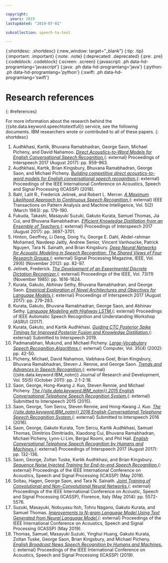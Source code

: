 ```yaml
---

copyright:
  years: 2019
lastupdated: "2019-07-01"

subcollection: speech-to-text

---
```


{:shortdesc: .shortdesc}
{:new_window: target="_blank"}
{:tip: .tip}
{:important: .important}
{:note: .note}
{:deprecated: .deprecated}
{:pre: .pre}
{:codeblock: .codeblock}
{:screen: .screen}
{:javascript: .ph data-hd-programlang='javascript'}
{:java: .ph data-hd-programlang='java'}
{:python: .ph data-hd-programlang='python'}
{:swift: .ph data-hd-programlang='swift'}

# Research references
{: #references}

For more information about the research behind the {{site.data.keyword.speechtotextfull}} service, see the following documents. IBM researchers wrote or contributed to all of these papers.
{: shortdesc}

1.  <a id="audhkhasi2017" style="border-bottom:none">Audhkhasi, Kartik, Bhuvana Ramabhadran, George Saon, Michael Picheny, and David Nahamoo.</a> [*Direct Acoustics-to-Word Models for English Conversational Speech Recognition.*](https://www.isca-speech.org/archive/Interspeech_2017/pdfs/0546.PDF){: external} Proceedings of Interspeech 2017 (August 2017): pp. 959-963.
1.  <a id="audhkhasi2018" style="border-bottom:none">Audhkhasi, Kartik, Brian Kingsbury, Bhuvana Ramabhadran, George Saon, and Michael Picheny.</a> [*Building competitive direct acoustics-to-word models for English conversational speech recognition.*](https://arxiv.org/pdf/1712.03133.pdf){: external} Proceedings of the IEEE International Conference on Acoustics, Speech and Signal Processing (ICASSP) (2018).
1.  <a id="bahl1983" style="border-bottom:none">Bahl, Lalit R., Frederick Jelinek, and Robert L. Mercer.</a> [*A Maximum Likelihood Approach to Continuous Speech Recognition.*](http://ieeexplore.ieee.org/xpl/login.jsp?tp=&arnumber=4767370&url=http%3A%2F%2Fieeexplore.ieee.org%2Fiel5%2F34%2F4767360%2F04767370.pdf%3Farnumber%3D4767370){: external} IEEE Transactions on Pattern Analysis and Machine Intelligence, Vol. 5(2) (March 1983): pp. 179-190.
1.  <a id="fukuda2017" style="border-bottom:none">Fukuda, Takashi, Masayuki Suzuki, Gakuto Kurata, Samuel Thomas, Jia Cui, and Bhuvana Ramabhadran.</a> [*Efficient Knowledge Distillation from an Ensemble of Teachers.*](https://www.isca-speech.org/archive/Interspeech_2017/pdfs/0614.PDF){: external} Proceedings of Interspeech 2017 (August 2017): pp. 3697-3701.
1.  <a id="hinton2012" style="border-bottom:none">Hinton, Geoffrey, Li Deng, Dong Yu, George E. Dahl, Abdel-rahman Mohamed, Navdeep Jaitly, Andrew Senior, Vincent Vanhoucke, Patrick Nguyen, Tara N. Sainath, and Brian Kingsbury.</a> [*Deep Neural Networks for Acoustic Modeling in Speech Recognition: The Shared Views of Four Research Groups.*](http://ieeexplore.ieee.org/xpl/articleDetails.jsp?arnumber=6296526){: external} Signal Processing Magazine, IEEE, Vol. 29(6) (November 2012): pp. 82-97.
1.  <a id="jelinek1985" style="border-bottom:none">Jelinek, Frederick.</a> [*The Development of an Experimental Discrete Dictation Recognizer.*](http://ieeexplore.ieee.org/xpl/login.jsp?tp=&arnumber=1457611&url=http%3A%2F%2Fieeexplore.ieee.org%2Fiel5%2F5%2F31355%2F01457611.pdf%3Farnumber%3D1457611){: external} Proceedings of the IEEE, Vol. 73(11) (November 1985): pp. 1616-1624.
1.  <a id="kurata2017a" style="border-bottom:none">Kurata, Gakuto, Abhinav Sethy, Bhuvana Ramabhadran, and George Saon.</a> [*Empirical Exploration of Novel Architectures and Objectives for Language Models.*](https://www.isca-speech.org/archive/Interspeech_2017/pdfs/0723.PDF){: external} Proceedings of Interspeech 2017 (August 2017): pp. 279-283.
1.  <a id="kurata2017b" style="border-bottom:none">Kurata, Gakuto, Bhuvana Ramabhadran, George Saon, and Abhinav Sethy.</a> [*Language Modeling with Highway LSTM.*](https://arxiv.org/pdf/1709.06436.pdf){: external} Proceedings of IEEE Automatic Speech Recognition and Understanding Workshop (ASRU) (2017).
1.  <a id="kurata2019" style="border-bottom:none">Kurata, Gakuto, and Kartik Audhkhasi.</a> [*Guiding CTC Posterior Spike Timings for Improved Posterior Fusion and Knowledge Distillation.*](https://arxiv.org/pdf/1904.08311.pdf){: external} Submitted to Interspeech 2019.
1.  <a id="padmanabhan2002" style="border-bottom:none">Padmanabhan, Mukund, and Michael Picheny.</a> [*Large-Vocabulary Speech Recognition Algorithms.*](http://ieeexplore.ieee.org/xpl/login.jsp?tp=&arnumber=993770&url=http%3A%2F%2Fieeexplore.ieee.org%2Fiel5%2F2%2F21439%2F00993770.pdf%3Farnumber%3D993770){: external} Computer, Vol. 35(4) (2002): pp. 42-50.
1.  <a id="picheny2011" style="border-bottom:none">Picheny, Michael, David Nahamoo, Vaibhava Goel, Brian Kingsbury, Bhuvana Ramabhadran, Steven J. Rennie, and George Saon.</a> [*Trends and Advances in Speech Recognition.*](http://ieeexplore.ieee.org/xpl/login.jsp?tp=&arnumber=6032775&url=http%3A%2F%2Fieeexplore.ieee.org%2Fxpls%2Fabs_all.jsp%3Farnumber%3D6032775){: external} {{site.data.keyword.IBM_notm}} Journal of Research and Development, Vol. 55(5) (October 2011): pp. 2:1-2:18.
1.  <a id="saon2015" style="border-bottom:none">Saon, George, Hong-Kwang J. Kuo, Steven Rennie, and Michael Picheny.</a> [*The {{site.data.keyword.IBM_notm}} 2015 English Conversational Telephone Speech Recognition System.*](https://arxiv.org/pdf/1505.05899.pdf){: external} Submitted to Interspeech 2015 (2015).
1.  <a id="saon2016" style="border-bottom:none">Saon, George, Tom Sercu, Steven Rennie, and Hong-Kwang J. Kuo.</a> [*The {{site.data.keyword.IBM_notm}} 2016 English Conversational Telephone Speech Recognition System.*](https://arxiv.org/pdf/1604.08242v1.pdf){: external} Submitted to Interspeech 2016 (2016).
1.  <a id="saon2017" style="border-bottom:none">Saon, George, Gakuto Kurata, Tom Sercu, Kartik Audhkhasi, Samuel Thomas, Dimitrios Dimitriadis, Xiaodong Cui, Bhuvana Ramabhadran, Michael Picheny, Lynn-Li Lim, Bergul Roomi, and Phil Hall.</a> [*English Conversational Telephone Speech Recognition by Humans and Machines.*](https://www.isca-speech.org/archive/Interspeech_2017/pdfs/0405.PDF){: external} Proceedings of Interspeech 2017 (August 2017): pp. 132-136.
1.  <a id="saon2019" style="border-bottom:none">Saon, George, Zoltan Tuske, Kartik Audhkhasi, and Brian Kingsbury.</a> [*Sequence Noise Injected Training for End-to-end Speech Recognition.*](https://ieeexplore.ieee.org/document/8683706){: external} Proceedings of the IEEE International Conference on Acoustics, Speech and Signal Processing (ICASSP) (May 2019).
1.  <a id="soltau2014" style="border-bottom:none">Soltau, Hagen, George Saon, and Tara N. Sainath.</a> [*Joint Training of Convolutional and Non-Convolutional Neural Networks.*](http://ieeexplore.ieee.org/xpl/login.jsp?tp=&arnumber=6854669&url=http%3A%2F%2Fieeexplore.ieee.org%2Fxpls%2Fabs_all.jsp%3Farnumber%3D6854669){: external} Proceedings of the IEEE International Conference on Acoustic, Speech and Signal Processing (ICASSP), Florence, Italy (May 2014): pp. 5572-5576.
1.  <a id="suzuki2019" style="border-bottom:none">Suzuki, Masayuki, Nobuyasu Itoh, Tohru Nagano, Gakuto Kurata, and Samuel Thomas.</a> [*Improvements to N-gram Language Model Using Text Generated from Neural Language Model.*](https://ieeexplore.ieee.org/document/8683481){: external} Proceedings of the IEEE International Conference on Acoustics, Speech and Signal Processing (ICASSP) (May 2019).
1.  <a id="thomas2019" style="border-bottom:none">Thomas, Samuel, Masayuki Suzuki, Yinghui Huang, Gakuto Kurata, Zoltan Tuske, George Saon, Brian Kingsbury, and Michael Picheny.</a> [*English Broadcast News Speech Recognition by Humans and Machines.*](https://arxiv.org/pdf/1904.13258.pdf){: external} Proceedings of the IEEE International Conference on Acoustics, Speech and Signal Processing (ICASSP) (2019).
